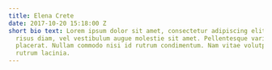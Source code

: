 ```yaml
---
title: Elena Crete
date: 2017-10-20 15:18:00 Z
short bio text: Lorem ipsum dolor sit amet, consectetur adipiscing elit. Quisque dignissim
  risus diam, vel vestibulum augue molestie sit amet. Pellentesque varius aliquet
  placerat. Nullam commodo nisi id rutrum condimentum. Nam vitae volutpat felis. Aliquam
  rutrum lacinia.
---
```


